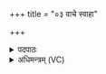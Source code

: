 +++
title = "०३ वाचे स्वाहा"

+++
<details><summary>पदपाठः</summary>

वाचे। स्वाहा॑। प्रा॒णाय॑। स्वाहा॑। प्रा॒णाय॑। स्वाहा॑। चक्षु॑षे। स्वाहा॑। चक्षु॑षे। स्वाहा॑। श्रोत्रा॑य। स्वाहा॑। श्रोत्रा॑य। स्वाहा॑। ३।
</details>

<details><summary>अधिमन्त्रम् (VC)</summary>

- वागादयो लिङ्गोक्ता देवताः
- दीर्घतमा ऋषिः
- स्वराडनुष्टुप्
- गान्धारः
</details>